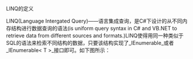 LINQ的定义

LINQ\(Language Intergated Query\)——语言集成查询，是C\#下设计的从不同内存结构进行数据查询的语法\(is uniform query syntax in C\# and VB.NET to retrieve data from different sources and formats.\)LINQ使得用同一种类似于SQL的语法来检索不同结构的数据，只要该结构实现了_IEnumerable_或者_IEnumerable&lt; T &gt;_接口即可。如下图所示：



